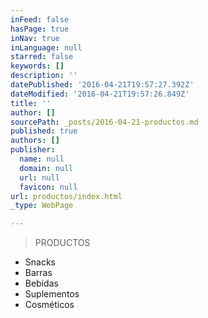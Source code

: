 ```yaml
---
inFeed: false
hasPage: true
inNav: true
inLanguage: null
starred: false
keywords: []
description: ''
datePublished: '2016-04-21T19:57:27.392Z'
dateModified: '2016-04-21T19:57:26.849Z'
title: ''
author: []
sourcePath: _posts/2016-04-21-productos.md
published: true
authors: []
publisher:
  name: null
  domain: null
  url: null
  favicon: null
url: productos/index.html
_type: WebPage

---
```

> PRODUCTOS

* Snacks
* Barras
* Bebidas
* Suplementos
* Cosméticos